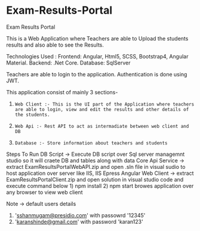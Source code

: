 # Exam-Results-Portal
Exam Results Portal
 
This is a Web Application where Teachers are able to Upload the students results and also able to see the Results.
 
Technologies Used :
Frontend:     Angular, Html5, SCSS, Bootstrap4, Angular Material.
Backend:      .Net Core.
Database:     SqlServer
 
Teachers are able to login to the application.
Authentication is done using JWT.
 
This application consist of mainly 3 sections-
 
1.     Web Client :- This is the UI part of the Application where teachers are able to login, view and edit the results and other details of the students.
 
2.     Web Api :- Rest API to act as intermadiate between web client and DB
 
3.     Database :- Store information about teachers and students

Steps To Run
DB Script -> Execute DB script over Sql server managemnt studio so it will craete DB and tables along with data
Core Api Service -> extract ExamResultsPortalWebAPI.zip and open .sln file in visual sudio to host application over server like IIS, IIS Epress
Angular Web Client ->  extract ExamResultsPortalClient.zip and open solution in visual studio code and execute command below 
		1) npm install
		2) npm start
browes application over any browser to view web client

Note -> default users details
1) 'sshanmugam@presidio.com' with passowrd '12345'
2) 'karanshinde@gmail.com' with password 'karan123'
